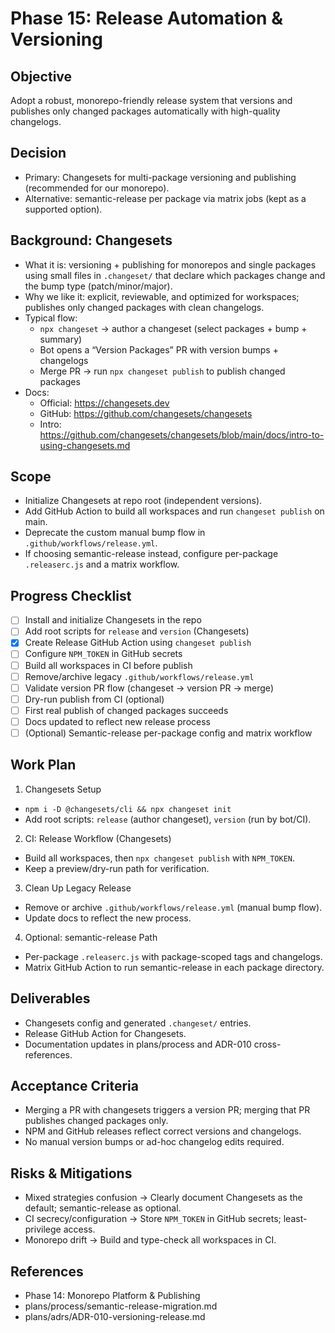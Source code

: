# Phase 15: Release Automation & Versioning

## Objective
Adopt a robust, monorepo-friendly release system that versions and publishes only changed packages automatically with high-quality changelogs.

## Decision
- Primary: Changesets for multi-package versioning and publishing (recommended for our monorepo).
- Alternative: semantic-release per package via matrix jobs (kept as a supported option).

## Background: Changesets
- What it is: versioning + publishing for monorepos and single packages using small files in `.changeset/` that declare which packages change and the bump type (patch/minor/major).
- Why we like it: explicit, reviewable, and optimized for workspaces; publishes only changed packages with clean changelogs.
- Typical flow:
  - `npx changeset` → author a changeset (select packages + bump + summary)
  - Bot opens a “Version Packages” PR with version bumps + changelogs
  - Merge PR → run `npx changeset publish` to publish changed packages
- Docs:
  - Official: https://changesets.dev
  - GitHub: https://github.com/changesets/changesets
  - Intro: https://github.com/changesets/changesets/blob/main/docs/intro-to-using-changesets.md

## Scope
- Initialize Changesets at repo root (independent versions).
- Add GitHub Action to build all workspaces and run `changeset publish` on main.
- Deprecate the custom manual bump flow in `.github/workflows/release.yml`.
- If choosing semantic-release instead, configure per-package `.releaserc.js` and a matrix workflow.

## Progress Checklist
- [ ] Install and initialize Changesets in the repo
- [ ] Add root scripts for `release` and `version` (Changesets)
- [x] Create Release GitHub Action using `changeset publish`
- [ ] Configure `NPM_TOKEN` in GitHub secrets
- [ ] Build all workspaces in CI before publish
- [ ] Remove/archive legacy `.github/workflows/release.yml`
- [ ] Validate version PR flow (changeset → version PR → merge)
- [ ] Dry-run publish from CI (optional)
- [ ] First real publish of changed packages succeeds
- [ ] Docs updated to reflect new release process
- [ ] (Optional) Semantic-release per-package config and matrix workflow

## Work Plan
1) Changesets Setup
- `npm i -D @changesets/cli && npx changeset init`
- Add root scripts: `release` (author changeset), `version` (run by bot/CI).

2) CI: Release Workflow (Changesets)
- Build all workspaces, then `npx changeset publish` with `NPM_TOKEN`.
- Keep a preview/dry-run path for verification.

3) Clean Up Legacy Release
- Remove or archive `.github/workflows/release.yml` (manual bump flow).
- Update docs to reflect the new process.

4) Optional: semantic-release Path
- Per-package `.releaserc.js` with package-scoped tags and changelogs.
- Matrix GitHub Action to run semantic-release in each package directory.

## Deliverables
- Changesets config and generated `.changeset/` entries.
- Release GitHub Action for Changesets.
- Documentation updates in plans/process and ADR-010 cross-references.

## Acceptance Criteria
- Merging a PR with changesets triggers a version PR; merging that PR publishes changed packages only.
- NPM and GitHub releases reflect correct versions and changelogs.
- No manual version bumps or ad-hoc changelog edits required.

## Risks & Mitigations
- Mixed strategies confusion → Clearly document Changesets as the default; semantic-release as optional.
- CI secrecy/configuration → Store `NPM_TOKEN` in GitHub secrets; least-privilege access.
- Monorepo drift → Build and type-check all workspaces in CI.

## References
- Phase 14: Monorepo Platform & Publishing
- plans/process/semantic-release-migration.md
- plans/adrs/ADR-010-versioning-release.md
